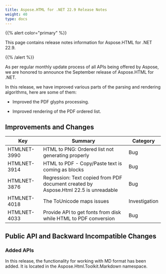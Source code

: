 ```yaml
---
title: Aspose.HTML for .NET 22.9 Release Notes
weight: 40
type: docs
---
```

  {{% alert color="primary" %}} 

This page contains release notes information for Aspose.HTML for .NET 22.9.

{{% /alert %}} 

As per regular monthly update process of all APIs being offered by Aspose, we are honored to announce the September release of Aspose.HTML for .NET.

In this release, we have improved various parts of the parsing and rendering algorithms, here are some of them:

* Improved the PDF glyphs processing.

* Improved rendering of the PDF ordered list.



## **Improvements and Changes**

| **Key**      | **Summary**                                                                | **Category** |
| ------------ | -------------------------------------------------------------------------- | ------------ |
| HTMLNET-3990 | HTML to PNG: Ordered list not generating properly           | Bug          |
| HTMLNET-3914 | HTML to PDF - Copy/Paste text is coming as blocks| Bug          |
| HTMLNET-3876 | Regression: Text copied from PDF document created by Aspose.Html 22.5 is unreadable | Bug          |
| HTMLNET-4018 | The ToUnicode maps issues | Investigation          |
| HTMLNET-4033 | Provide API to get fonts from disk while HTML to PDF conversion | Bug          |


## **Public API and Backward Incompatible Changes**

### **Added APIs**

In this release, the functionality for working with MD format has been added. It is located in the Aspose.Html.Toolkit.Markdown namespace.
